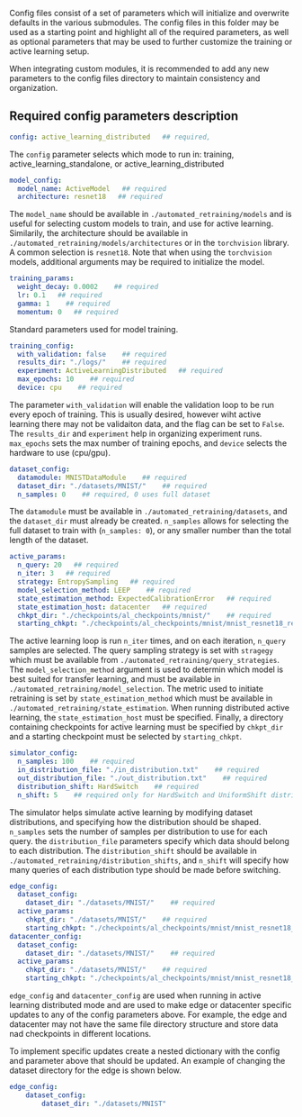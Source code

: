 Config files consist of a set of parameters which will initialize and overwrite defaults in the various submodules. The config files in this folder may be used as a starting point and highlight all of the required parameters, as well as optional parameters that may be used to further customize the training or active learning setup.

When integrating custom modules, it is recommended to add any new parameters to the config files directory to maintain consistency and organization.

## Required config parameters description

```yaml
config: active_learning_distributed   ## required,
```
The `config` parameter selects which mode to run in: training, active_learning_standalone, or active_learning_distributed
```yaml
model_config:   
  model_name: ActiveModel   ## required
  architecture: resnet18   ## required
```
The `model_name` should be available in `./automated_retraining/models` and is useful for selecting custom models to train, and use for active learning. Similarily, the architecture should be available in `./automated_retraining/models/architectures` or in the `torchvision` library. A common selection is `resnet18`. Note that when using the `torchvision` models, additional arguments may be required to initialize the model.
```yaml
training_params:
  weight_decay: 0.0002    ## required
  lr: 0.1   ## required
  gamma: 1    ## required
  momentum: 0   ## required
```
Standard parameters used for model training.
```yaml
training_config:
  with_validation: false    ## required
  results_dir: "./logs/"    ## required
  experiment: ActiveLearningDistributed   ## required
  max_epochs: 10    ## required
  device: cpu    ## required
```
The parameter `with_validation` will enable the validation loop to be run every epoch of training. This is usually desired, however wiht active learning there may not be validaiton data, and the flag can be set to `False`. The `results_dir` and `experiment` help in organizing experiment runs. `max_epochs` sets the max number of training epochs, and `device` selects the hardware to use (cpu/gpu).

```yaml
dataset_config:
  datamodule: MNISTDataModule    ## required
  dataset_dir: "./datasets/MNIST/"    ## required
  n_samples: 0    ## required, 0 uses full dataset
```
The `datamodule` must be available in `./automated_retraining/datasets`, and the `dataset_dir` must already be created. `n_samples` allows for selecting the full dataset to train with (`n_samples: 0`), or any smaller number than the total length of the dataset. 
```yaml
active_params:
  n_query: 20   ## required
  n_iter: 3   ## required
  strategy: EntropySampling   ## required
  model_selection_method: LEEP    ## required
  state_estimation_method: ExpectedCalibrationError   ## required
  state_estimation_host: datacenter   ## required
  chkpt_dir: "./checkpoints/al_checkpoints/mnist/"    ## required
  starting_chkpt: "./checkpoints/al_checkpoints/mnist/mnist_resnet18_red.pt"    ## required
```
The active learning loop is run `n_iter` times, and on each iteration, `n_query` samples are selected. The query sampling strategy is set with `stragegy` which must be available from `./automated_retraining/query_strategies`. The `model_selection_method` argument is used to determin which model is best suited for transfer learning, and must be available in `./automated_retraining/model_selection`. The metric used to initiate retraining is set by `state_estimation_method` which must be available in `./automated_retraining/state_estimation`. When running distributed active learning, the `state_estimation_host` must be specified. Finally, a directory containing checkpoints for active learning must be specified by `chkpt_dir` and a starting checkpoint must be selected by `starting_chkpt`. 
```yaml
simulator_config:
  n_samples: 100    ## required
  in_distribution_file: "./in_distribution.txt"    ## required
  out_distribution_file: "./out_distribution.txt"    ## required
  distribution_shift: HardSwitch    ## required
  n_shift: 5    ## required only for HardSwitch and UniformShift distribution shifts
```
The simulator helps simulate active learning by modifying dataset distributions, and specifying how the distribution should be shaped. `n_samples` sets the number of samples per distribution to use for each query. the `distribution_file` parameters specify which data should belong to each distribution. The `distribution_shift` should be available in `./automated_retraining/distribution_shifts`, and `n_shift` will specify how many queries of each distribution type should be made before switching.
```yaml
edge_config:
  dataset_config:
    dataset_dir: "./datasets/MNIST/"    ## required
  active_params:
    chkpt_dir: "./datasets/MNIST/"    ## required
    starting_chkpt: "./checkpoints/al_checkpoints/mnist/mnist_resnet18_red.pt"    ## required
datacenter_config:
  dataset_config:
    dataset_dir: "./datasets/MNIST/"    ## required
  active_params:
    chkpt_dir: "./datasets/MNIST/"    ## required
    starting_chkpt: "./checkpoints/al_checkpoints/mnist/mnist_resnet18_red.pt"    ## required

```
`edge_config` and `datacenter_config` are used when running in active learning distributed mode and are used to make edge or datacenter specific updates to any of the config parameters above. For example, the edge and datacenter may not have the same file directory structure and store data nad checkpoints in different locations. 

To implement specific updates create a nested dictionary with the config and parameter above that should be updated. An example of changing the dataset directory for the edge
is shown below.

```yaml
edge_config: 
    dataset_config:
        dataset_dir: "./datasets/MNIST"

```
